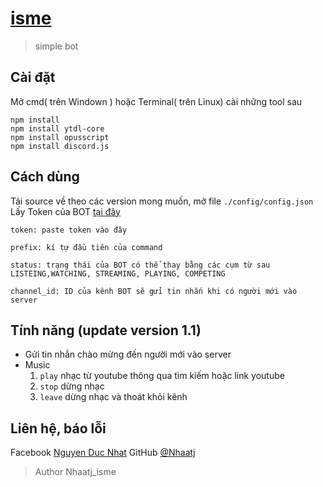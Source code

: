 # [isme](http://www.ismebot.cf/)
> simple bot

## Cài đặt

Mở cmd( trên Windown ) hoặc Terminal( trên Linux) cài những tool sau

```
npm install
npm install ytdl-core
npm install opusscript
npm install discord.js
```

## Cách dùng

Tải source về theo các version mong muốn, mở file `./config/config.json`
Lấy Token của BOT [tại đây](https://discord.com/developers/applications)
```
token: paste token vào đây

prefix: kí tự đầu tiên của command

status: trạng thái của BOT có thể thay bằng các cụm từ sau LISTEING,WATCHING, STREAMING, PLAYING, COMPETING

channel_id: ID của kênh BOT sẽ gửi tin nhắn khi có người mới vào server
```

## Tính năng (update version 1.1)

* Gửi tin nhắn chào mừng đến người mới vào server
* Music
    1.  `play` nhạc từ youtube thông qua tìm kiếm hoặc link youtube
    2.  `stop` dừng nhạc
    3.  `leave` dừng nhạc và thoát khỏi kênh


## Liên hệ, báo lỗi
Facebook [Nguyen Duc Nhat](https://www.facebook.com/nhaatj.isme35/)     GitHub [@Nhaatj](https://github.com/Nhaatj)

>Author Nhaatj_isme

